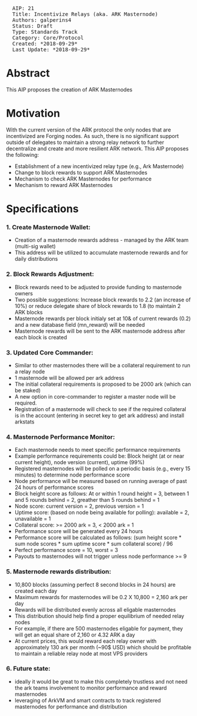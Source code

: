 <pre>
  AIP: 21
  Title: Incentivize Relays (aka. ARK Masternode)
  Authors: galperins4 <galperins4@gmail.com>
  Status: Draft
  Type: Standards Track
  Category: Core/Protocol
  Created: *2018-09-29*
  Last Update: *2018-09-29*
</pre>

Abstract
========
This AIP proposes the creation of ARK Masternodes


Motivation
==========

With the current version of the ARK protocol the only nodes that are incentivized are Forging nodes. As such, there is no significant support outside of delegates to maintain a strong relay network to further decentralize and create and more resilient ARK network. This AIP proposes the following:
- Establishment of a new incentivized relay type (e.g., Ark Masternode)
- Change to block rewards to support ARK Masternodes
- Mechanism to check ARK Masternodes for performance
- Mechanism to reward ARK Masternodes

Specifications
==============

### 1. Create Masternode Wallet:
- Creation of a masternode rewards address - managed by the ARK team (multi-sig wallet)
- This address will be utilized to accumulate masternode rewards and for daily distributions

### 2. Block Rewards Adjustment:
- Block rewards need to be adjusted to provide funding to masternode owners
- Two possible suggestions: Increase block rewards to 2.2 (an increase of 10%) or reduce delegate share of block rewards to 1.8 (to maintain 2 ARK blocks
- Masternode rewards per block initialy set at 10& of current rewards (0.2) and a new database field (mn_reward) will be needed
- Masternode rewards will be sent to the ARK masternode address after each block is created

### 3. Updated Core Commander:
- Similar to other masternodes there will be a collateral requirement to run a relay node
- 1 masternode will be allowed per ark address
- The initial collateral requirements is proposed to be 2000 ark (which can be staked)
- A new option in core-commander to register a master node will be required. 
- Registration of a masternode will check to see if the required collateral is in the account (entering in secret key to get ark address) and install arkstats

### 4. Masternode Performance Monitor:
- Each masternode needs to meet specific performance requirements
- Example performance requirements could be: Block height  (at or near current height), node version (current), uptime (99%)
- Registered masternodes will be polled on a periodic basis (e.g., every 15 minutes) to determine node performance score
- Node performance will be measured based on running average of past 24 hours of performance scores
- Block height score as follows: At or within 1 round height = 3, between 1 and 5 rounds behind = 2, greather than 5 rounds behind = 1
- Node score: current version = 2, previous version = 1
- Uptime score: (based on node being available for polling): available = 2, unavailable = 1 
- Collateral score: >= 2000 ark = 3, < 2000 ark = 1
- Performance score will be generated every 24 hours
- Performance score will be calculated as follows: (sum height score * sum node scores * sum uptime score * sum collateral score) / 96
- Perfect performance score = 10, worst = 3
- Payouts to masternodes will not trigger unless node performance >= 9 

### 5. Masternode rewards distribution:
- 10,800 blocks (assuming perfect 8 second blocks in 24 hours) are created each day
- Maximum rewards for masternodes will be 0.2 X 10,800 = 2,160 ark per day
- Rewards will be distributed evenly across all eligable masternodes
- This distribution should help find a proper equilibrium of needed relay nodes
- For example, if  there are 500 masternodes eligable for payment, they will get an equal share of 2,160 or 4.32 ARK a day
- At current prices, this would reward each relay owner with approximately 130 ark per month (~90$ USD) which should be profitable to maintain a reliable relay node at most VPS providers

### 6. Future state:
- ideally it would be great to make this completely trustless and not need the ark teams involvement to monitor performance and reward masternodes
- leveraging of ArkVM and smart contracts to track registered masternodes for performance and distribution

